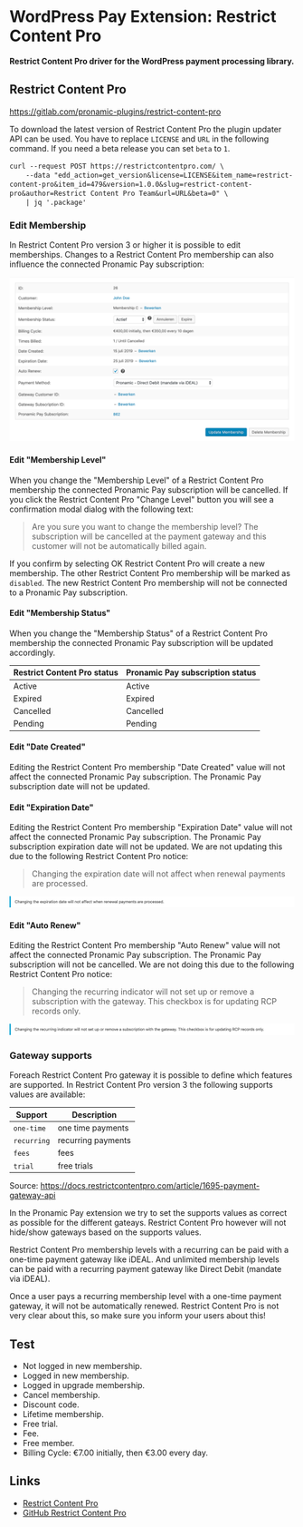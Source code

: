 # WordPress Pay Extension: Restrict Content Pro

**Restrict Content Pro driver for the WordPress payment processing library.**

## Restrict Content Pro

https://gitlab.com/pronamic-plugins/restrict-content-pro

To download the latest version of Restrict Content Pro the plugin updater API can be used.
You have to replace `LICENSE` and `URL` in the following command. If you need a beta
release you can set `beta` to `1`.

```
curl --request POST https://restrictcontentpro.com/ \
    --data "edd_action=get_version&license=LICENSE&item_name=restrict-content-pro&item_id=479&version=1.0.0&slug=restrict-content-pro&author=Restrict Content Pro Team&url=URL&beta=0" \
    | jq '.package'
```

### Edit Membership

In Restrict Content Pro version 3 or higher it is possible to edit memberships.
Changes to a Restrict Content Pro membership can also influence the connected
Pronamic Pay subscription:

![Restrict Content Pro edit membership](documentation/restrict-content-pro-3-edit-membership.png)

#### Edit "Membership Level"

When you change the "Membership Level" of a Restrict Content Pro membership the
connected Pronamic Pay subscription will be cancelled. If you click the 
Restrict Content Pro "Change Level" button you will see a confirmation modal
dialog with the following text:

> Are you sure you want to change the membership level? The subscription will be cancelled at the payment gateway and this customer will not be automatically billed again. 

If you confirm by selecting OK Restrict Content Pro will create a new membership.
The other Restrict Content Pro membership will be marked as `disabled`. The new
Restrict Content Pro membership will not be connected to a Pronamic Pay subscription.

#### Edit "Membership Status"

When you change the "Membership Status" of a Restrict Content Pro membership the
connected Pronamic Pay subscription will be updated accordingly.

| Restrict Content Pro status | Pronamic Pay subscription status |
| --------------------------- | -------------------------------- |
| Active                      | Active                           |
| Expired                     | Expired                          |
| Cancelled                   | Cancelled                        |
| Pending                     | Pending                          |

#### Edit "Date Created"

Editing the Restrict Content Pro membership "Date Created" value will not affect
the connected Pronamic Pay subscription. The Pronamic Pay subscription date will
not be updated.

#### Edit "Expiration Date"

Editing the Restrict Content Pro membership "Expiration Date" value will not affect
the connected Pronamic Pay subscription. The Pronamic Pay subscription expiration
date will not be updated. We are not updating this due to the following
Restrict Content Pro notice:

> Changing the expiration date will not affect when renewal payments are processed.

![Restrict Content Pro edit expiration date notice](documentation/restrict-content-pro-3-edit-expiration-date-notice.png)

#### Edit "Auto Renew"

Editing the Restrict Content Pro membership "Auto Renew" value will not affect
the connected Pronamic Pay subscription. The Pronamic Pay subscription will not
be cancelled. We are not doing this due to the following Restrict Content Pro notice:

> Changing the recurring indicator will not set up or remove a subscription with the gateway. This checkbox is for updating RCP records only.

![Restrict Content Pro edit auto renew notice](documentation/restrict-content-pro-3-edit-auto-renew-notice.png)

### Gateway supports

Foreach Restrict Content Pro gateway it is possible to define which features are supported.
In Restrict Content Pro version 3 the following supports values are available:

| Support     | Description        |
| ----------- | ------------------ |
| `one-time`  | one time payments  |
| `recurring` | recurring payments |
| `fees`      | fees               |
| `trial`     | free trials        |

Source: https://docs.restrictcontentpro.com/article/1695-payment-gateway-api

In the Pronamic Pay extension we try to set the supports values as correct as possible
for the different gateays. Restrict Content Pro however will not hide/show gateways 
based on the supports values.

Restrict Content Pro membership levels with a recurring can be paid with a
one-time payment gateway like iDEAL. And unlimited membership levels can 
be paid with a recurring payment gateway like Direct Debit (mandate via iDEAL).

Once a user pays a recurring membership level with a one-time payment gateway, 
it will not be automatically renewed. Restrict Content Pro is not very clear 
about this, so make sure you inform your users about this!

## Test

*	Not logged in new membership.
*	Logged in new membership.
*	Logged in upgrade membership.
*	Cancel membership.
*	Discount code.
*	Lifetime membership.
*	Free trial.
*	Fee.
*	Free member.
*	Billing Cycle:	€7.00 initially, then €3.00 every day.

## Links

*	[Restrict Content Pro](https://restrictcontentpro.com/)
*	[GitHub Restrict Content Pro](https://github.com/restrictcontentpro/restrict-content-pro)
